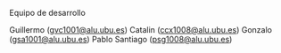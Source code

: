 Equipo de desarrollo

Guillermo (gvc1001@alu.ubu.es)
Catalin (ccx1008@alu.ubu.es)
Gonzalo (gsa1001@alu.ubu.es)
Pablo Santiago (psg1008@alu.ubu.es)
